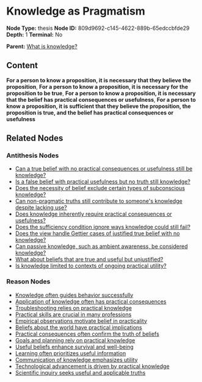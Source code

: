 # Knowledge as Pragmatism

**Node Type:** thesis
**Node ID:** 809d9692-c145-4622-889b-65edccbfde29
**Depth:** 1
**Terminal:** No

**Parent:** [What is knowledge?](what-is-knowledge-question-52c408fa-b75d-4f4d-a6ec-27d43ecfed31.md)

## Content

**For a person to know a proposition, it is necessary that they believe the proposition**, **For a person to know a proposition, it is necessary for the proposition to be true**, **For a person to know a proposition, it is necessary that the belief has practical consequences or usefulness**, **For a person to know a proposition, it is sufficient that they believe the proposition, the proposition is true, and the belief has practical consequences or usefulness**

## Related Nodes

### Antithesis Nodes

- [Can a true belief with no practical consequences or usefulness still be knowledge?](can-a-true-belief-with-no-practical-consequences-or-usefulness-still-be-knowledge-antithesis-f4a6b1b3-d507-4446-a422-a351016de2d9.md)
- [Is a false belief with practical usefulness but no truth still knowledge?](is-a-false-belief-with-practical-usefulness-but-no-truth-still-knowledge-antithesis-2fa690fe-cac5-4ed1-a628-d46183b65bcc.md)
- [Does the necessity of belief exclude certain types of subconscious knowledge?](does-the-necessity-of-belief-exclude-certain-types-of-subconscious-knowledge-antithesis-90c7489b-1152-465f-92db-943d72f21021.md)
- [Can non-pragmatic truths still contribute to someone's knowledge despite lacking use?](can-non-pragmatic-truths-still-contribute-to-someones-knowledge-despite-lacking-use-antithesis-e225f86f-c7f5-4e46-8928-b1cc242f2714.md)
- [Does knowledge inherently require practical consequences or usefulness?](does-knowledge-inherently-require-practical-consequences-or-usefulness-antithesis-f89bb08b-fdbf-447c-b126-955bde53d417.md)
- [Does the sufficiency condition ignore ways knowledge could still fail?](does-the-sufficiency-condition-ignore-ways-knowledge-could-still-fail-antithesis-b50d8568-9a9e-47b6-a07f-994c5ba740f4.md)
- [Does the view handle Gettier cases of justified true belief with no knowledge?](does-the-view-handle-gettier-cases-of-justified-true-belief-with-no-knowledge-antithesis-98ab2526-9941-4cab-b217-e2e937b9b360.md)
- [Can passive knowledge, such as ambient awareness, be considered knowledge?](can-passive-knowledge-such-as-ambient-awareness-be-considered-knowledge-antithesis-bb5a6605-1baa-4bc2-bbac-6656bd18822a.md)
- [What about beliefs that are true and useful but unjustified?](what-about-beliefs-that-are-true-and-useful-but-unjustified-antithesis-5f7e577c-58be-4239-832f-d1de23e0a58c.md)
- [Is knowledge limited to contexts of ongoing practical utility?](is-knowledge-limited-to-contexts-of-ongoing-practical-utility-antithesis-74999642-c4ea-4a9e-a493-82556ea1c3d4.md)

### Reason Nodes

- [Knowledge often guides behavior successfully](knowledge-often-guides-behavior-successfully-reason-0eddabd4-e7c8-4b27-a50a-6a8a69e893a2.md)
- [Application of knowledge often has practical consequences](application-of-knowledge-often-has-practical-consequences-reason-d92e4d84-4436-4479-af11-64f7cbad1084.md)
- [Troubleshooting relies on practical knowledge](troubleshooting-relies-on-practical-knowledge-reason-26e51dbb-0a47-4ab0-85e9-e171cb061c2d.md)
- [Practical skills are crucial in many professions](practical-skills-are-crucial-in-many-professions-reason-41d9b9b5-a1aa-4827-bc8c-7b54a41b0e38.md)
- [Empirical observations motivate belief in practicality](empirical-observations-motivate-belief-in-practicality-reason-b0dc9bc6-01f6-4ec9-b1c4-cadcf0c3d8a7.md)
- [Beliefs about the world have practical implications](beliefs-about-the-world-have-practical-implications-reason-9af3a3cf-0897-4d3c-90f9-4e62700ac85b.md)
- [Practical consequences often confirm the truth of beliefs](practical-consequences-often-confirm-the-truth-of-beliefs-reason-01e46c2f-be09-4376-9497-fa7bce62e955.md)
- [Goals and planning rely on practical knowledge](goals-and-planning-rely-on-practical-knowledge-reason-d9fdc34d-2bab-4e45-b7f7-06cb31513756.md)
- [Useful beliefs enhance survival and well-being](useful-beliefs-enhance-survival-and-well-being-reason-dc9dbefb-c67f-413d-b058-470162fed842.md)
- [Learning often prioritizes useful information](learning-often-prioritizes-useful-information-reason-e880ef02-329f-4e88-a00d-6066264095cd.md)
- [Communication of knowledge emphasizes utility](communication-of-knowledge-emphasizes-utility-reason-7b90eaa0-ba65-4c24-b682-f126787e0f22.md)
- [Technological advancement is driven by practical knowledge](technological-advancement-is-driven-by-practical-knowledge-reason-6109019c-3561-401c-99aa-320b0fe62899.md)
- [Scientific inquiry seeks useful and applicable truths](scientific-inquiry-seeks-useful-and-applicable-truths-reason-a7e6e8ea-9848-4d11-9bee-0904caf9b9a2.md)
